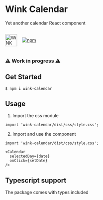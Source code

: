 # Wink Calendar

Yet another calendar React component

<div style="display: flex; gap: 1rem; align-items: center">

[<img src="https://wink.by/images/wink-readme-badge.svg" height="38px" alt="WiNK Developer">](https://wink.by)

[![npm](https://img.shields.io/npm/v/wink-calendar)](https://www.npmjs.com/package/wink-calendar)
</div>


### ⚠️ Work in progress ⚠️

## Get Started

```
$ npm i wink-calendar
```

## Usage

1. Import the css module
```
import 'wink-calendar/dist/css/style.css';
```

2. Import and use the component
```
import 'wink-calendar/dist/css/style.css';

<Calendar
  selectedDay={date}
  onClick={setDate}
/>
```

## Typescript support

The package comes with types included
